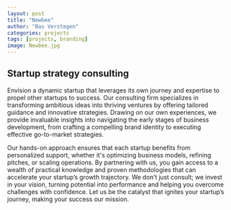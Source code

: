 ```yaml
---
layout: post
title: "Newbee"
author: "Bas Verstegen"
categories: projects
tags: [projects, branding]
image: Newbee.jpg
---
```


## Startup strategy consulting
Envision a dynamic startup that leverages its own journey and expertise to propel other startups to success. Our consulting firm specializes in transforming ambitious ideas into thriving ventures by offering tailored guidance and innovative strategies. Drawing on our own experiences, we provide invaluable insights into navigating the early stages of business development, from crafting a compelling brand identity to executing effective go-to-market strategies.

Our hands-on approach ensures that each startup benefits from personalized support, whether it's optimizing business models, refining pitches, or scaling operations. By partnering with us, you gain access to a wealth of practical knowledge and proven methodologies that can accelerate your startup’s growth trajectory. We don’t just consult; we invest in your vision, turning potential into performance and helping you overcome challenges with confidence. Let us be the catalyst that ignites your startup’s journey, making your success our mission.
